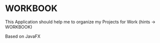 # WORKBOOK

This Application should help me to organize my Projects for Work (hints -> WORKBOOK)

Based on JavaFX
